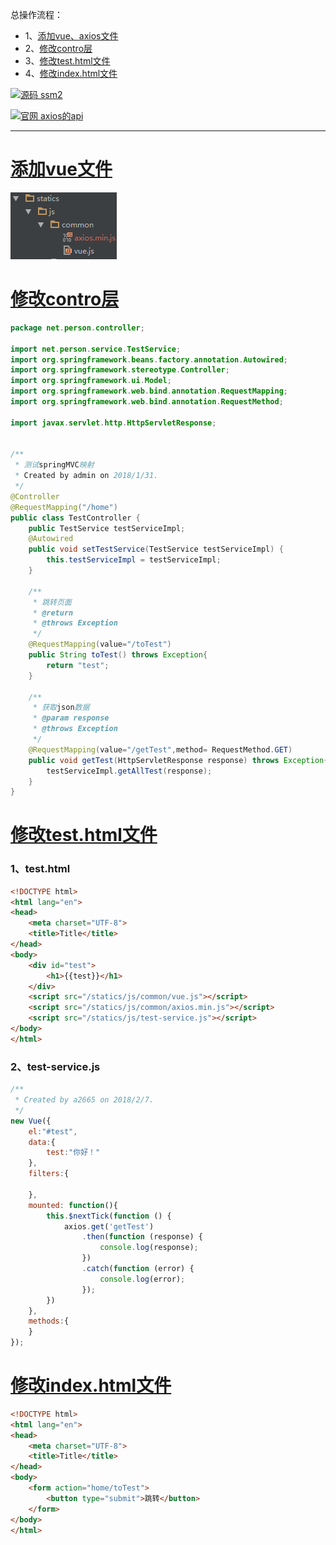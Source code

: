 总操作流程：
- 1、[添加vue、axios文件](#java-01)
- 2、[修改contro层](#java-02)
- 3、[修改test.html文件](#java-03)
- 4、[修改index.html文件](#java-04)

[![](https://img.shields.io/badge/源码-ssm2-blue.svg "源码 ssm2")](https://github.com/lidekai/ssm2.git)


[![](https://img.shields.io/badge/官网-axios的api-red.svg "官网 axios的api")](https://www.npmjs.com/package/axios)


----------
# <a name="java-01" href="#" >添加vue文件</a>
![](image/2-1.png)
# <a name="java-02" href="#" >修改contro层</a>
```java
package net.person.controller;

import net.person.service.TestService;
import org.springframework.beans.factory.annotation.Autowired;
import org.springframework.stereotype.Controller;
import org.springframework.ui.Model;
import org.springframework.web.bind.annotation.RequestMapping;
import org.springframework.web.bind.annotation.RequestMethod;

import javax.servlet.http.HttpServletResponse;


/**
 * 测试springMVC映射
 * Created by admin on 2018/1/31.
 */
@Controller
@RequestMapping("/home")
public class TestController {
    public TestService testServiceImpl;
    @Autowired
    public void setTestService(TestService testServiceImpl) {
        this.testServiceImpl = testServiceImpl;
    }

    /**
     * 跳转页面
     * @return
     * @throws Exception
     */
    @RequestMapping(value="/toTest")
    public String toTest() throws Exception{
        return "test";
    }

    /**
     * 获取json数据
     * @param response
     * @throws Exception
     */
    @RequestMapping(value="/getTest",method= RequestMethod.GET)
    public void getTest(HttpServletResponse response) throws Exception{
        testServiceImpl.getAllTest(response);
    }
}

```
# <a name="java-03" href="#" >修改test.html文件</a>
### 1、test.html
```html
<!DOCTYPE html>
<html lang="en">
<head>
    <meta charset="UTF-8">
    <title>Title</title>
</head>
<body>
    <div id="test">
        <h1>{{test}}</h1>
    </div>
    <script src="/statics/js/common/vue.js"></script>
    <script src="/statics/js/common/axios.min.js"></script>
    <script src="/statics/js/test-service.js"></script>
</body>
</html>
```
### 2、test-service.js
```js
/**
 * Created by a2665 on 2018/2/7.
 */
new Vue({
    el:"#test",
    data:{
        test:"你好！"
    },
    filters:{

    },
    mounted: function(){
        this.$nextTick(function () {
            axios.get('getTest')
                .then(function (response) {
                    console.log(response);
                })
                .catch(function (error) {
                    console.log(error);
                });
        })
    },
    methods:{
    }
});
```
# <a name="java-04" href="#" >修改index.html文件</a>
```html
<!DOCTYPE html>
<html lang="en">
<head>
    <meta charset="UTF-8">
    <title>Title</title>
</head>
<body>
    <form action="home/toTest">
        <button type="submit">跳转</button>
    </form>
</body>
</html>
```